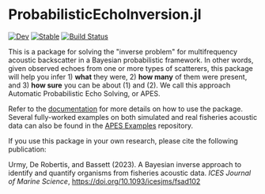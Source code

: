 # ProbabilisticEchoInversion.jl

[![Dev](https://img.shields.io/badge/docs-dev-blue.svg)](https://ElOceanografo.github.io/ProbabilisticEchoInversion.jl/dev/)
[![Stable](https://img.shields.io/badge/docs-stable-blue.svg)](https://ElOceanografo.github.io/ProbabilisticEchoInversion.jl/stable/)
[![Build Status](https://github.com/user/ProbabilisticEchoInversion.jl/actions/workflows/CI.yml/badge.svg?branch=main)](https://github.com/user/ProbabilisticEchoInversion.jl/actions/workflows/CI.yml?query=branch%3Amain)

This is a package for solving the "inverse problem" for multifrequency acoustic backscatter
in a Bayesian probabilistic framework. In other words, given observed echoes from
one or more types of scatterers, this package will help you infer 1) **what** they were, 
2) **how many** of them were present, and 3) **how sure** you can be about (1) and (2). We
call this approach Automatic Probabilistic Echo Solving, or APES.

Refer to the [documentation](https://ElOceanografo.github.io/ProbabilisticEchoInversion.jl/stable/) 
for more details on how to use the package. Several fully-worked examples on both simulated 
and real fisheries acoustic data can also be found in the 
[APES Examples](https://github.com/ElOceanografo/APESExamples) repository.

If you use this package in your own research, please cite the following publication:

Urmy, De Robertis, and Bassett (2023). A Bayesian inverse approach to identify and quantify
organisms from fisheries acoustic data. *ICES Journal of Marine Science*, 
https://doi.org/10.1093/icesjms/fsad102
